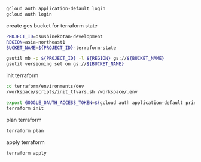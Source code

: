 ```bash
gcloud auth application-default login
gcloud auth login
```

create gcs bucket for terraform state

```bash
PROJECT_ID=osushinekotan-development
REGION=asia-northeast1
BUCKET_NAME=${PROJECT_ID}-terraform-state

gsutil mb -p ${PROJECT_ID} -l ${REGION} gs://${BUCKET_NAME}
gsutil versioning set on gs://${BUCKET_NAME}
```

init terraform

```bash
cd terraform/environments/dev
/workspace/scripts/init_tfvars.sh /workspace/.env
```

```bash
export GOOGLE_OAUTH_ACCESS_TOKEN=$(gcloud auth application-default print-access-token)
terraform init
```

plan terraform

```bash
terraform plan
```

apply terraform

```bash
terraform apply
```
